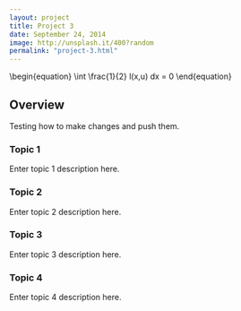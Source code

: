 ```yaml
---
layout: project
title: Project 3
date: September 24, 2014
image: http://unsplash.it/400?random
permalink: "project-3.html"
---
```


\begin{equation}
\int \frac{1}{2} l(x,u) dx = 0
\end{equation}

## Overview
Testing how to make changes and push them.

### Topic 1
Enter topic 1 description here.

### Topic 2
Enter topic 2 description here.

### Topic 3
Enter topic 3 description here.

### Topic 4
Enter topic 4 description here.

